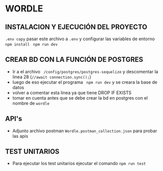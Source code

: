 ﻿# WORDLE
 ## INSTALACION Y EJECUCIÓN DEL PROYECTO
 ``.env copy`` pasar este archivo a ``.env`` y configurar las variables de entorno
 `` npm install``
`` npm run dev``
 ## CREAR BD CON LA FUNCIÓN DE POSTGRES
 * Ir a el archivo  `` /config/postgres/postgres-sequelize`` y descomentar la linea 28 (``//await connection.sync();``)
 * luego de eso ejecutar el programa `` npm run dev`` y se creara la base de datos
 * volver a comentar esta linea ya que tiene DROP IF EXISTS
 * tomar en cuenta antes que se debe crear la bd en postgres con el nombre de ``wordle``
## API's
* Adjunto archivo postman ``Wordle.postman_collection.json`` para probar las apis
## TEST UNITARIOS
* Para ejecutar los test unitarios ejecutar el comando ``npm run test``

 
